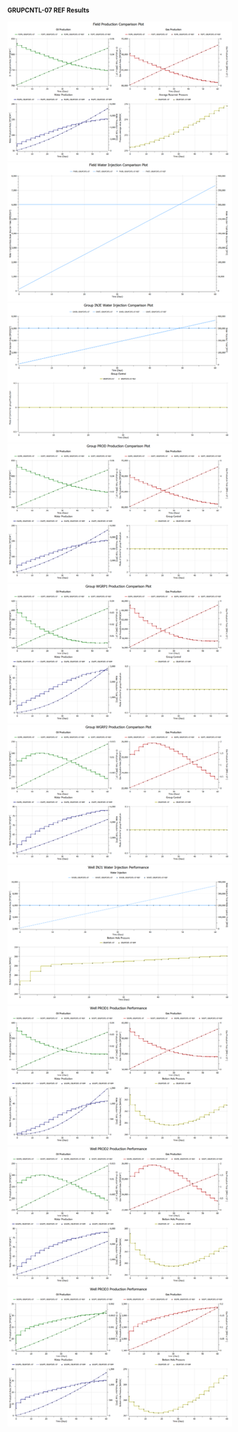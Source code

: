 #### GRUPCNTL-07 REF Results

![](REF/GRUPCNTL-07-Field_Production_Comparison_Plot.png)
![](REF/GRUPCNTL-07-Field_Water_Injection_Comparison_Plot.png)
![](REF/GRUPCNTL-07-Group_INJE_Water_Injection_Comparison_Plot.png)
![](REF/GRUPCNTL-07-Group_PROD_Production_Comparison_Plot.png)
![](REF/GRUPCNTL-07-Group_WGRP1_Production_Comparison_Plot.png)
![](REF/GRUPCNTL-07-Group_WGRP2_Production_Comparison_Plot.png)
![](REF/GRUPCNTL-07-Well_INJ1_Water_Injection_Performance.png)
![](REF/GRUPCNTL-07-Well_PROD1_Production_Performance.png)
![](REF/GRUPCNTL-07-Well_PROD2_Production_Performance.png)
![](REF/GRUPCNTL-07-Well_PROD3_Production_Performance.png)
